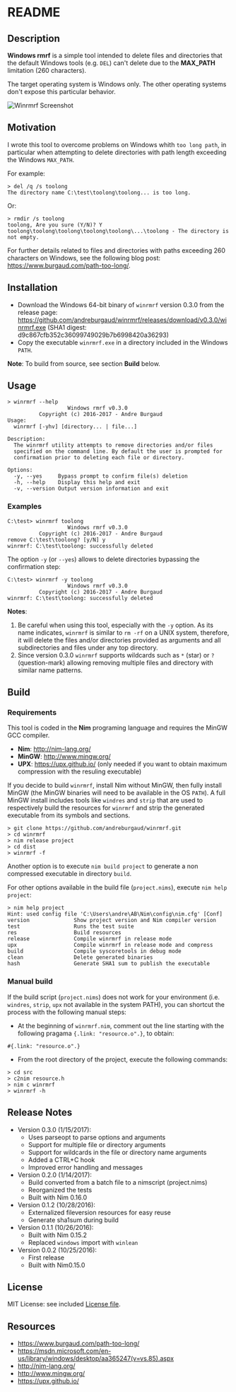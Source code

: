 # README

## Description

**Windows rmrf** is a simple tool intended to delete files and directories that the default Windows tools (e.g. `DEL`) can't delete due to the **MAX_PATH** limitation (260 characters).

The target operating system is Windows only. The other operating systems don't expose this particular behavior.

![Winrmrf Screenshot](https://cloud.githubusercontent.com/assets/6396088/21960346/7e692992-daad-11e6-8a9a-9ee903c16689.png)

## Motivation

I wrote this tool to overcome problems on Windows whith `too long path`, in particular when attempting to delete directories with path length exceeding the Windows `MAX_PATH`.

For example:

```
> del /q /s toolong
The directory name C:\test\toolong\toolong... is too long.
```

Or:

```
> rmdir /s toolong
toolong, Are you sure (Y/N)? Y
toolong\toolong\toolong\toolong\toolong\...\toolong - The directory is not empty.
```

For further details related to files and directories with paths exceeding 260 characters on Windows, see the following blog post: https://www.burgaud.com/path-too-long/.

## Installation

* Download the Windows 64-bit binary of `winrmrf` version 0.3.0 from the release page: https://github.com/andreburgaud/winrmrf/releases/download/v0.3.0/winrmrf.exe (SHA1 digest: d9c867cfb352c36099749029b7b6998420a36293)
* Copy the executable `winrmrf.exe` in a directory included in the Windows `PATH`.

**Note**: To build from source, see section **Build** below.

## Usage

```
> winrmrf --help
                   Windows rmrf v0.3.0
          Copyright (c) 2016-2017 - Andre Burgaud
Usage:
  winrmrf [-yhv] [directory... | file...]

Description:
  The winrmrf utility attempts to remove directories and/or files
  specified on the command line. By default the user is prompted for
  confirmation prior to deleting each file or directory.

Options:
  -y, --yes     Bypass prompt to confirm file(s) deletion
  -h, --help    Display this help and exit
  -v, --version Output version information and exit
```

### Examples

```
C:\test> winrmrf toolong
                   Windows rmrf v0.3.0
          Copyright (c) 2016-2017 - Andre Burgaud
remove C:\test\toolong? [y/N] y
winrmrf: C:\test\toolong: successfully deleted
```

The option `-y` (or `--yes`) allows to delete directories bypassing the confirmation step:

```
C:\test> winrmrf -y toolong
                   Windows rmrf v0.3.0
          Copyright (c) 2016-2017 - Andre Burgaud
winrmrf: C:\test\toolong: successfully deleted
```

**Notes**:

1. Be careful when using this tool, especially with the `-y` option. As its
name indicates, `winrmrf` is similar to `rm -rf` on a UNIX system, therefore, it will delete the files and/or directories provided as arguments and all subdirectories and files under any top directory.
2. Since version 0.3.0 `winrmrf` supports wildcards such as `*` (star) or `?` (question-mark) allowing removing multiple files and directory with similar name patterns.

## Build

### Requirements

This tool is coded in the **Nim** programing language and requires the MinGW GCC compiler.

* **Nim**: http://nim-lang.org/
* **MinGW**: http://www.mingw.org/
* **UPX**: https://upx.github.io/ (only needed if you want to obtain maximum compression with the resuling executable)

If you decide to build `winrmrf`, install Nim without MinGW, then fully install MinGW (the MinGW binaries will need to be available in the OS `PATH`). A full MinGW install includes tools like `windres` and `strip` that are used to respectively build the resources for `winrmrf` and strip the generated executable from its symbols and sections.

```
> git clone https://github.com/andreburgaud/winrmrf.git
> cd winrmrf
> nim release project
> cd dist
> winrmrf -f
```

Another option is to execute `nim build project` to generate a non compressed executable in directory `build`.

For other options available in the build file (`project.nims`), execute `nim help project`:

```
> nim help project
Hint: used config file 'C:\Users\andre\AB\Nim\config\nim.cfg' [Conf]
version              Show project version and Nim compiler version
test                 Runs the test suite
res                  Build resources
release              Compile winrmrf in release mode
upx                  Compile winrmrf in release mode and compress
build                Compile syscoretools in debug mode
clean                Delete generated binaries
hash                 Generate SHA1 sum to publish the executable
```

### Manual build

If the build script (`project.nims`) does not work for your environment (i.e. `windres`, `strip`, `upx` not available in the system PATH), you can shortcut the process with the following manual steps:

* At the beginning of `winrmrf.nim`, comment out the line starting with the following pragama `{.link: "resource.o".}`, to obtain:

```
#{.link: "resource.o".}
```

* From the root directory of the project, execute the following commands:
```
> cd src
> c2nim resource.h
> nim c winrmrf
> winrmrf -h
```

## Release Notes

* Version 0.3.0 (1/15/2017):
  * Uses parseopt to parse options and arguments
  * Support for multiple file or directory arguments
  * Support for wildcards in the file or directory name arguments
  * Added a CTRL+C hook
  * Improved error handling and messages
* Version 0.2.0 (1/14/2017):
  * Build converted from a batch file to a nimscript (project.nims)
  * Reorganized the tests
  * Built with Nim 0.16.0
* Version 0.1.2 (10/28/2016):
  * Externalized fileversion resources for easy reuse
  * Generate sha1sum during build
* Version 0.1.1 (10/26/2016):
  * Built with Nim 0.15.2
  * Replaced `windows` import with `winlean`
* Version 0.0.2 (10/25/2016):
  * First release
  * Built with Nim0.15.0

## License

MIT License: see included [License file](LICENSE.md).

## Resources

* https://www.burgaud.com/path-too-long/
* https://msdn.microsoft.com/en-us/library/windows/desktop/aa365247(v=vs.85).aspx
* http://nim-lang.org/
* http://www.mingw.org/
* https://upx.github.io/

